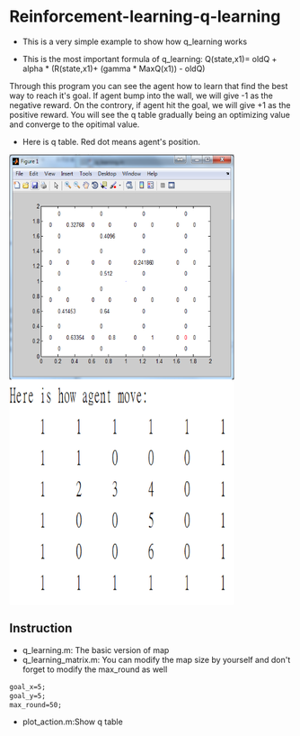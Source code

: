 # Reinforcement-learning-q-learning

* This is a very simple example to show how q_learning works

* This is the most important formula of q_learning: 
    Q(state,x1)=  oldQ + alpha * (R(state,x1)+ (gamma * MaxQ(x1)) - oldQ)


Through this program you can see the agent how to learn that find the best way to
reach it's goal. If agent bump into the wall, we will give -1 as the
negative reward. On the controry, if agent hit the goal, we will give +1
as the positive reward. You will see the q table gradually being an
optimizing value and converge to the opitimal value.

* Here is q table. Red dot means agent's position.

<img src="./q table.png" width = "400" height = "400" alt="q table" align=center />
<img src="./agent move.png" width = "400" height = "400" alt="agent move" align=center />

## Instruction

* q_learning.m: The basic version of map
* q_learning_matrix.m: You can modify the map size by yourself and don't forget to modify the max_round as well

```
goal_x=5;
goal_y=5;
max_round=50;
```
* plot_action.m:Show q table


